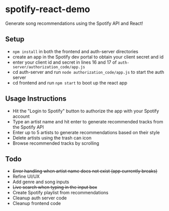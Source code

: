 # spotify-react-demo
Generate song recommendations using the Spotify API and React!

## Setup
* `npm install` in both the frontend and auth-server directories
* create an app in the Spotify dev portal to obtain your client secret and id
* enter your client id and secret in lines 16 and 17 of `auth-server/authorization_code/app.js`
* cd auth-server and run `node authorization_code/app.js` to start the auth server
* cd frontend and run `npm start` to boot up the react app

## Usage Instructions
* Hit the "Login to Spotify" button to authorize the app with your Spotify account
* Type an artist name and hit enter to generate recommended tracks from the Spotify API
* Enter up to 5 artists to generate recommendations based on their style
* Delete artists using the trash can icon
* Browse recommended tracks by scrolling

## Todo
* ~~Error handling when artist name does not exist (app currently breaks)~~
* Refine UI/UX
* Add genre and song inputs
* ~~Live search when typing in the input box~~
* Create Spotify playlist from recommendations
* Cleanup auth server code
* Cleanup frontend code
